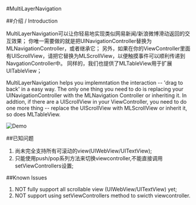 #MultiLayerNavigation

##介绍 / Introduction

MultiLayerNavigation可以让你轻易地实现类似网易新闻/新浪微博滑动返回的交互效果；
你唯一需要做的就是把UINavigationController替换为MLNavigationController，或者继承它；
另外，如果在你的ViewController里面有UIScrollView，请把它替换为MLScrollView，以便触摸事件可以顺利传递到NavgationController中。
同样的，我们也提供了MLTableView用于扩展UITableView；

MultiLayerNavigation helps you implemntation the interaction -- 'drag to back' in a easy way.
The only one thing you need to do is replacing your UINavigationController with the MLNavigation Controller or inheriting it. 
In addtion, if there are a UIScrollView in your ViewController, you need to do one more thing -- replace the UIScrollView with MLScrollView or inherit it, so does MLTableView.

![Demo](http://code4app.qiniudn.com/photo/516ce1f76803fa5034000001_12.png)


##已知问题
1. 尚未完全支持所有可滚动的view(UIWebView/UITextView);
2. 只能使用push/pop系列方法来切换viewcontroller,不能直接调用setViewControllers设置;

##Known Issues
1. NOT fully support all scrollable view (UIWebView/UITextView) yet;
2. NOT support using setViewControllers method to swicth viewcontroller.


